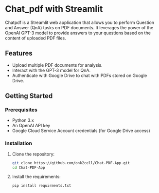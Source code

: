 # Chat_pdf with Streamlit



Chatpdf is a Streamlit web application that allows you to perform Question and Answer (QnA) tasks on PDF documents. It leverages the power of the OpenAI GPT-3 model to provide answers to your questions based on the content of uploaded PDF files.

## Features

- Upload multiple PDF documents for analysis.
- Interact with the GPT-3 model for QnA.
- Authenticate with Google Drive to chat with PDFs stored on Google Drive.

## Getting Started

### Prerequisites

- Python 3.x
- An OpenAI API key
- Google Cloud Service Account credentials (for Google Drive access)

### Installation

1. Clone the repository:

   ```bash
   git clone https://github.com/onk2cell/Chat-PDF-App.git
   cd Chat-PDF-App
   
2. Install the requirements:
   ```bash
   pip install requirments.txt

